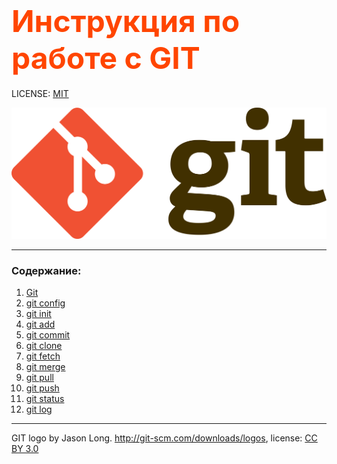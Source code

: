 # <font color=OrangeRed size=72>Инструкция по работе с GIT</font>

LICENSE: [MIT](./license.md)

![Git-logo](./assets/Git-logo.svg.png)

---

### Содержание: 
1. [Git](./Git.md)
2. [git config](./config.md)
3. [git init](./init.md)
4. [git add](./add.md)
5. [git commit](./commit.md)
6. [git clone](./clone.md)
7. [git fetch](./fetch.md)
8. [git merge](./merge.md)
9. [git pull](./pull.md)
10. [git push](./push.md)
11. [git status](./status.md)
12. [git log](./log.md)


---

GIT logo by Jason Long. http://git-scm.com/downloads/logos, license: [CC BY 3.0](https://creativecommons.org/licenses/by/3.0/)
